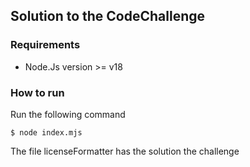 ## Solution to the CodeChallenge

### Requirements

* Node.Js version >= v18

### How to run

Run the following command

```
$ node index.mjs 
```

The file licenseFormatter has the solution the challenge